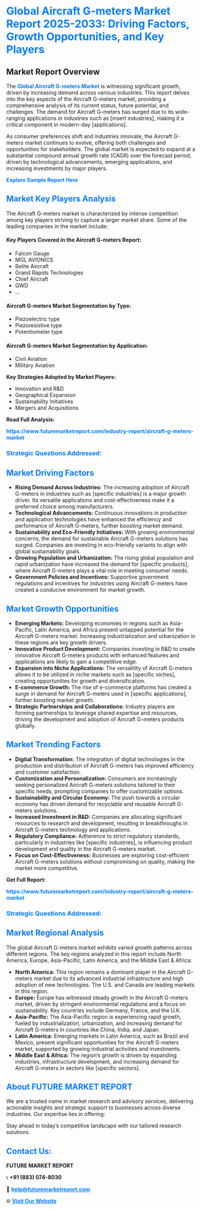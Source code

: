 <h1 style="color: #007BFF;">Global Aircraft G-meters Market Report 2025-2033: Driving Factors, Growth Opportunities, and Key Players</h1>

<section id="overview">
<h2>Market Report Overview</h2>
<p>The <a href="https://www.futuremarketreport.com/industry-report/aircraft-g-meters-market" style="color: #007BFF; text-decoration: none;"><strong>Global Aircraft G-meters Market</strong></a> is witnessing significant growth, driven by increasing demand across various industries. This report delves into the key aspects of the Aircraft G-meters market, providing a comprehensive analysis of its current status, future potential, and challenges. The demand for Aircraft G-meters has surged due to its wide-ranging applications in industries such as [insert industries], making it a critical component in modern-day [applications].</p>
<p>As consumer preferences shift and industries innovate, the Aircraft G-meters market continues to evolve, offering both challenges and opportunities for stakeholders. The global market is expected to expand at a substantial compound annual growth rate (CAGR) over the forecast period, driven by technological advancements, emerging applications, and increasing investments by major players.</p>
</section>

<section id="overview">
<p><a href="https://www.futuremarketreport.com/request-sample/reportId=108688" style="color: #007BFF; text-decoration: none;"><strong>Explore Sample Report Here</strong></a></p>
</section>

<section id="key-players">
<h2 style="color: #007BFF;">Market Key Players Analysis</h2>
<p>The Aircraft G-meters market is characterized by intense competition among key players striving to capture a larger market share. Some of the leading companies in the market include:</p>
<h4>Key Players Covered in the Aircraft G-meters Report:</h4>
<ul><li>Falcon Gauge</li><li>MGL AVIONICS</li><li>Belite Aircraft</li><li>Grand Rapids Technologies</li><li>Chief Aircraft</li><li>QWD</li><li>...</li></ul>
<h4>Aircraft G-meters Market Segmentation by Type:</h4>
<ul><li>Piezoelectric type</li><li>Piezoresistive type</li><li>Potentiometer type</li></ul>

<h4>Aircraft G-meters Market Segmentation by Application:</h4>
<ul><li>Civil Aviation</li><li>Military Aviation</li></ul>
<p><strong>Key Strategies Adopted by Market Players:</strong></p>
<ul>
<li>Innovation and R&D</li>
<li>Geographical Expansion</li>
<li>Sustainability Initiatives</li>
<li>Mergers and Acquisitions</li>
</ul>
</section>

<section>
<p><strong>Read Full Analysis: </strong></p><a href="https://www.futuremarketreport.com/industry-report/aircraft-g-meters-market" style="color: #007BFF; text-decoration: none;"><strong>https://www.futuremarketreport.com/industry-report/aircraft-g-meters-market</strong></a>
<h3 style="color: #007BFF;">Strategic Questions Addressed:</h3>
</section>

<section id="driving-factors">
<h2 style="color: #007BFF;">Market Driving Factors</h2>
<ul>
<li><strong>Rising Demand Across Industries:</strong> The increasing adoption of Aircraft G-meters in industries such as [specific industries] is a major growth driver. Its versatile applications and cost-effectiveness make it a preferred choice among manufacturers.</li>
<li><strong>Technological Advancements:</strong> Continuous innovations in production and application technologies have enhanced the efficiency and performance of Aircraft G-meters, further boosting market demand.</li>
<li><strong>Sustainability and Eco-Friendly Initiatives:</strong> With growing environmental concerns, the demand for sustainable Aircraft G-meters solutions has surged. Companies are investing in eco-friendly variants to align with global sustainability goals.</li>
<li><strong>Growing Population and Urbanization:</strong> The rising global population and rapid urbanization have increased the demand for [specific products], where Aircraft G-meters plays a vital role in meeting consumer needs.</li>
<li><strong>Government Policies and Incentives:</strong> Supportive government regulations and incentives for industries using Aircraft G-meters have created a conducive environment for market growth.</li>
</ul>
</section>

<section id="growth-opportunities">
<h2 style="color: #007BFF;">Market Growth Opportunities</h2>
<ul>
<li><strong>Emerging Markets:</strong> Developing economies in regions such as Asia-Pacific, Latin America, and Africa present untapped potential for the Aircraft G-meters market. Increasing industrialization and urbanization in these regions are key growth drivers.</li>
<li><strong>Innovative Product Development:</strong> Companies investing in R&D to create innovative Aircraft G-meters products with enhanced features and applications are likely to gain a competitive edge.</li>
<li><strong>Expansion into Niche Applications:</strong> The versatility of Aircraft G-meters allows it to be utilized in niche markets such as [specific niches], creating opportunities for growth and diversification.</li>
<li><strong>E-commerce Growth:</strong> The rise of e-commerce platforms has created a surge in demand for Aircraft G-meters used in [specific applications], further boosting market growth.</li>
<li><strong>Strategic Partnerships and Collaborations:</strong> Industry players are forming partnerships to leverage shared expertise and resources, driving the development and adoption of Aircraft G-meters products globally.</li>
</ul>
</section>

<section id="trending-factors">
<h2 style="color: #007BFF;">Market Trending Factors</h2>
<ul>
<li><strong>Digital Transformation:</strong> The integration of digital technologies in the production and distribution of Aircraft G-meters has improved efficiency and customer satisfaction.</li>
<li><strong>Customization and Personalization:</strong> Consumers are increasingly seeking personalized Aircraft G-meters solutions tailored to their specific needs, prompting companies to offer customizable options.</li>
<li><strong>Sustainability and Circular Economy:</strong> The push towards a circular economy has driven demand for recyclable and reusable Aircraft G-meters solutions.</li>
<li><strong>Increased Investment in R&D:</strong> Companies are allocating significant resources to research and development, resulting in breakthroughs in Aircraft G-meters technology and applications.</li>
<li><strong>Regulatory Compliance:</strong> Adherence to strict regulatory standards, particularly in industries like [specific industries], is influencing product development and quality in the Aircraft G-meters market.</li>
<li><strong>Focus on Cost-Effectiveness:</strong> Businesses are exploring cost-efficient Aircraft G-meters solutions without compromising on quality, making the market more competitive.</li>
</ul>
</section>

<section>
<p><strong>Get Full Report: </strong></p><a href="https://www.futuremarketreport.com/industry-report/aircraft-g-meters-market" style="color: #007BFF; text-decoration: none;"><strong>https://www.futuremarketreport.com/industry-report/aircraft-g-meters-market</strong></a>
<h3 style="color: #007BFF;">Strategic Questions Addressed:</h3>
</section>


<section id="regional-analysis">
<h2 style="color: #007BFF;">Market Regional Analysis</h2>
<p>The global Aircraft G-meters market exhibits varied growth patterns across different regions. The key regions analyzed in this report include North America, Europe, Asia-Pacific, Latin America, and the Middle East & Africa:</p>
<ul>
<li><strong>North America:</strong> This region remains a dominant player in the Aircraft G-meters market due to its advanced industrial infrastructure and high adoption of new technologies. The U.S. and Canada are leading markets in this region.</li>
<li><strong>Europe:</strong> Europe has witnessed steady growth in the Aircraft G-meters market, driven by stringent environmental regulations and a focus on sustainability. Key countries include Germany, France, and the U.K.</li>
<li><strong>Asia-Pacific:</strong> The Asia-Pacific region is experiencing rapid growth, fueled by industrialization, urbanization, and increasing demand for Aircraft G-meters in countries like China, India, and Japan.</li>
<li><strong>Latin America:</strong> Emerging markets in Latin America, such as Brazil and Mexico, present significant opportunities for the Aircraft G-meters market, supported by growing industrial activities and investments.</li>
<li><strong>Middle East & Africa:</strong> The region’s growth is driven by expanding industries, infrastructure development, and increasing demand for Aircraft G-meters in sectors like [specific sectors].</li>
</ul>
</section>

<footer>
<h2 style="color: #007BFF;">About FUTURE MARKET REPORT</h2>
<p>We are a trusted name in market research and advisory services, delivering actionable insights and strategic support to businesses across diverse industries. Our expertise lies in offering:</p>

<p>Stay ahead in today’s competitive landscape with our tailored research solutions.</p>

<h2 style="color: #007BFF;">Contact Us:</h2>
<p><strong>FUTURE MARKET REPORT</strong></p>
<p>📞 <strong>+91 (883) 074-8030</strong></p>
<p>📧 <strong><a href="mailto:help@futuremarketreport.com" style="color: #007BFF;">help@futuremarketreport.com</a></strong></p>
<p>🌐 <strong><a href="https://www.futuremarketreport.com/" style="color: #007BFF;">Visit Our Website</a></strong></p>
</footer>